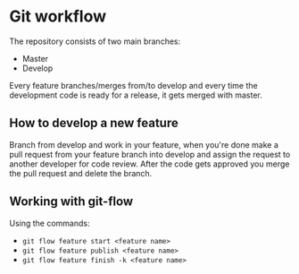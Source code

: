 # Git workflow

The repository consists of two main branches:

- Master
- Develop

Every feature branches/merges from/to develop and every time the development
code is ready for a release, it gets merged with master.

## How to develop a new feature

Branch from develop and work in your feature, when you're done make a pull
request from your feature branch into develop and assign the request to another
developer for code review. After the code gets approved you merge the pull
request and delete the branch.

## Working with git-flow

Using the commands:

- `git flow feature start <feature name>`
- `git flow feature publish <feature name>`
- `git flow feature finish -k <feature name>`
